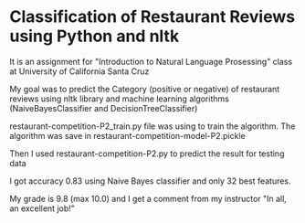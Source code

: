 # Classification of Restaurant Reviews using Python and nltk

It is an assignment for "Introduction to Natural Language Prosessing" class at University of California Santa Cruz

My goal was to predict the Category (positive or negative) of restaurant reviews using nltk library and machine learning algorithms (NaiveBayesClassifier and DecisionTreeClassifier)

restaurant-competition-P2_train.py file was using to train the algorithm. The algorithm was save in restaurant-competition-model-P2.pickle

Then I used restaurant-competition-P2.py to predict the result for testing data

I got accuracy 0.83 using Naive Bayes classifier and only 32 best features.

My grade is 9.8	(max 10.0) and I get a comment from my instructor "In all, an excellent job!"
